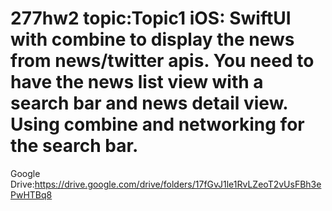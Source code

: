 # 277hw2 topic:Topic1 iOS: SwiftUI with combine to display the news from news/twitter apis. You need to have the news list view with a search bar and news detail view. Using combine and networking for the search bar.

Google Drive:https://drive.google.com/drive/folders/17fGvJ1le1RvLZeoT2vUsFBh3ePwHTBq8

